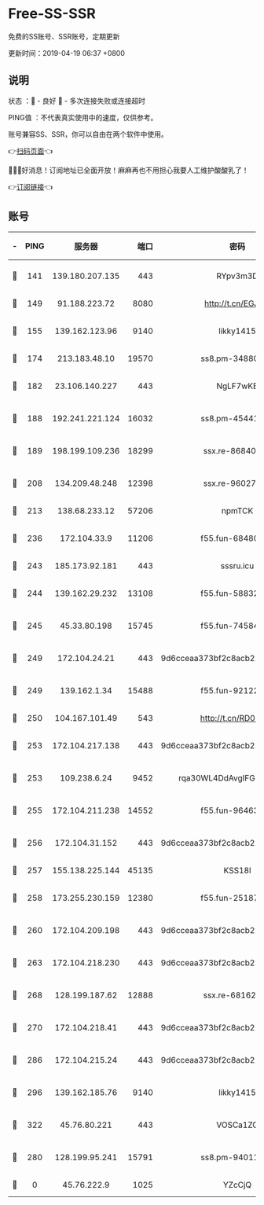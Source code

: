 # Free-SS-SSR

免费的SS账号、SSR账号，定期更新

更新时间：2019-04-19 06:37 +0800

## 说明

状态     ：🙂 - 良好 🙁 - 多次连接失败或连接超时

PING值   ：不代表真实使用中的速度，仅供参考。

账号兼容SS、SSR，你可以自由在两个软件中使用。

👉[扫码页面](https://liesauer.github.io/Free-SS-SSR/)👈

🎉🎉🎉好消息！订阅地址已全面开放！麻麻再也不用担心我要人工维护酸酸乳了！

👉[订阅链接](https://www.liesauer.net/yogurt/subscribe?ACCESS_TOKEN=DAYxR3mMaZAsaqUb)👈

## 账号

|-|PING|服务器|端口|密码|加密方式|区域|
|:----:|:----:|:-----:|-----:|:----:|:----:|:----:|
|🙂|141|139.180.207.135|443|RYpv3m3D|aes-256-cfb|JP|
|🙂|149|91.188.223.72|8080|http://t.cn/EGJIyrl|rc4-md5|RU|
|🙂|155|139.162.123.96|9140|likky1415|aes-256-cfb|JP|
|🙂|174|213.183.48.10|19570|ss8.pm-34880278|rc4-md5|RU|
|🙂|182|23.106.140.227|443|NgLF7wKB|aes-256-cfb|US|
|🙂|188|192.241.221.124|16032|ss8.pm-45441503|aes-256-cfb|US|
|🙂|189|198.199.109.236|18299|ssx.re-86840867|aes-256-cfb|US|
|🙂|208|134.209.48.248|12398|ssx.re-96027580|aes-256-cfb|US|
|🙂|213|138.68.233.12|57206|npmTCK|rc4-md5|US|
|🙂|236|172.104.33.9|11206|f55.fun-68480715|aes-256-cfb|SG|
|🙂|243|185.173.92.181|443|sssru.icu|rc4-md5|RU|
|🙂|244|139.162.29.232|13108|f55.fun-58832525|aes-256-cfb|SG|
|🙂|245|45.33.80.198|15745|f55.fun-74584715|aes-256-cfb|US|
|🙂|249|172.104.24.21|443|9d6cceaa373bf2c8acb22e60b6a58be6|aes-256-cfb|US|
|🙂|249|139.162.1.34|15488|f55.fun-92122073|aes-256-cfb|SG|
|🙂|250|104.167.101.49|543|http://t.cn/RD0D7sx|rc4-md5|CA|
|🙂|253|172.104.217.138|443|9d6cceaa373bf2c8acb22e60b6a58be6|aes-256-cfb|US|
|🙂|253|109.238.6.24|9452|rqa30WL4DdAvgIFG6Fs3znzTa|aes-256-cfb|FR|
|🙂|255|172.104.211.238|14552|f55.fun-96463764|aes-256-cfb|US|
|🙂|256|172.104.31.152|443|9d6cceaa373bf2c8acb22e60b6a58be6|aes-256-cfb|US|
|🙂|257|155.138.225.144|45135|KSS18l|rc4-md5|US|
|🙂|258|173.255.230.159|12380|f55.fun-25187450|aes-256-cfb|US|
|🙂|260|172.104.209.198|443|9d6cceaa373bf2c8acb22e60b6a58be6|aes-256-cfb|US|
|🙂|263|172.104.218.230|443|9d6cceaa373bf2c8acb22e60b6a58be6|aes-256-cfb|US|
|🙂|268|128.199.187.62|12888|ssx.re-68162593|aes-256-cfb|SG|
|🙂|270|172.104.218.41|443|9d6cceaa373bf2c8acb22e60b6a58be6|aes-256-cfb|US|
|🙂|286|172.104.215.24|443|9d6cceaa373bf2c8acb22e60b6a58be6|aes-256-cfb|US|
|🙂|296|139.162.185.76|9140|likky1415|aes-256-cfb|DE|
|🙂|322|45.76.80.221|443|VOSCa1ZG|aes-256-cfb|DE|
|🙂|280|128.199.95.241|15791|ss8.pm-94011498|aes-256-cfb|SG|
|🙁|0|45.76.222.9|1025|YZcCjQ|rc4-md5|JP|
